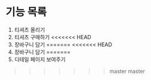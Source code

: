 # 기능 목록
1. 티셔츠 올리기
2. 티셔츠 구매하기
<<<<<<< HEAD
3. 장바구니 담기
=======
<<<<<<< HEAD
3. 장바구니 담기
=======
3. 디테일 페이지 보여주기
>>>>>>> master
>>>>>>> master
